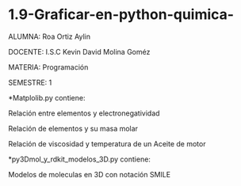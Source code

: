 # 1.9-Graficar-en-python-quimica-
ALUMNA: Roa Ortiz Aylin

DOCENTE: I.S.C Kevin David Molina Goméz

MATERIA: Programación

SEMESTRE: 1


*Matplolib.py contiene:

Relación entre elementos y electronegatividad

Relación de elementos y su masa molar 

Relación de viscosidad y temperatura de un Aceite de motor


*py3Dmol_y_rdkit_modelos_3D.py contiene:

Modelos de moleculas en 3D con notación SMILE

